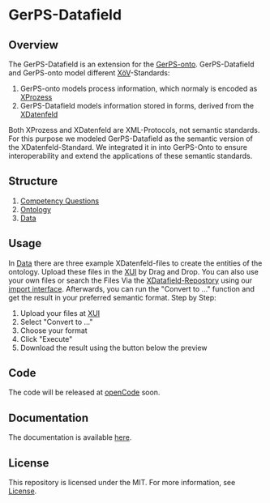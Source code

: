 # GerPS-Datafield

## Overview
The GerPS-Datafield is an extension for the [GerPS-onto](https://w3id.org/GerPS-onto/ontology#). GerPS-Datafield and GerPS-onto model different [XöV](https://www.xoev.de/xoev-4987)-Standards:
1. GerPS-onto models process information, which normaly is encoded as [XProzess](https://www.xrepository.de/details/urn:xoev-de:mv:em:standard:xprozess)
2. GerPS-Datafield models information stored in forms, derived from the [XDatenfeld](https://www.xrepository.de/details/urn:xoev-de:fim:standard:xdatenfelder_2.0#version)

Both XProzess and XDatenfeld are XML-Protocols, not semantic standards. For this purpose we modeled GerPS-Datafield as the semantic version of the XDatenfeld-Standard. We integrated it in into GerPS-Onto to ensure interoperability and extend the applications of these semantic standards. 

## Structure

1. [Competency Questions](docs/CQ/Answer/CQ_Questions.md)
2. [Ontology](Ontologie/GerPS-Onto-Datenfeld.rdf)
3. [Data](Ontologie/Data)

## Usage
In [Data](./Ontologie/Data) there are three example XDatenfeld-files to create the entities of the ontology. Upload these files in the [XUI](https://xui.simplex.fmi.uni-jena.de/xdatenfeld) by Drag and Drop. You can also use your own files or search the  Files Via the [XDatafield-Repostory](https://schema.fim.fitko.net/docs#/) using our [import interface](https://xui.simplex.fmi.uni-jena.de/ximport). Afterwards, you can run the "Convert to ..." function and get the result in your preferred semantic format. Step by Step:

1. Upload your files at [XUI](https://xui.simplex.fmi.uni-jena.de/xdatenfeld) 
2. Select "Convert to ..."
3. Choose your format
4. Click "Execute"
5. Download the result using the button below the preview

## Code
The code will be released at [openCode](https://gitlab.opencode.de/opendva) soon.

## Documentation

The documentation is available [here](https://fusion-jena.github.io/GerPS-Datafield/).

## License

This repository is licensed under the MIT. For more information, see [License](./LICENSE).